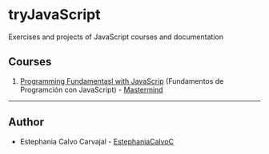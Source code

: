 # tryJavaScript
Exercises and projects of JavaScript courses and documentation

## Courses

1. [Programming Fundamentasl with JavaScrip](./0x01-fundationMastermind) (Fundamentos de Programción con JavaScript) - [Mastermind](https://www.mastermind.ac/)

---
## Author
- Estephania Calvo Carvajal - [EstephaniaCalvoC](https://github.com/EstephaniaCalvoC)